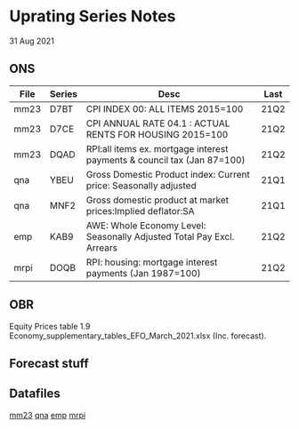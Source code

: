 # Uprating Series Notes

31 Aug 2021
## ONS

|File | Series |  Desc                                                                  |Last|
|-----|--------|------------------------------------------------------------------------|----|
|mm23 | D7BT   | CPI INDEX 00: ALL ITEMS 2015=100                                       |21Q2|
|mm23 | D7CE   | CPI ANNUAL RATE 04.1 : ACTUAL RENTS FOR  HOUSING 2015=100              |21Q2|
|mm23 | DQAD   | RPI:all items ex. mortgage interest payments & council tax (Jan 87=100)|21Q2|
|qna  | YBEU   | Gross Domestic Product index: Current price: Seasonally adjusted       |21Q1|
|qna  | MNF2   | Gross domestic product at market prices:Implied deflator:SA            |21Q1|
|emp  | KAB9   | AWE: Whole Economy Level: Seasonally Adjusted Total Pay Excl. Arrears  |21Q2|
|mrpi|DOQB | RPI: housing: mortgage interest payments (Jan 1987=100)|21Q2|

## OBR

Equity Prices table 1.9 Economy_supplementary_tables_EFO_March_2021.xlsx
(Inc. forecast).

## Forecast stuff

## Datafiles

[mm23](https://www.ons.gov.uk/economy/inflationandpriceindices/datasets/consumerpriceindices)
[qna](https://www.ons.gov.uk/economy/grossdomesticproductgdp/datasets/quarterlynationalaccounts)
[emp](https://www.ons.gov.uk/employmentandlabourmarket/peopleinwork/earningsandworkinghours/datasets/averageweeklyearnings)
[mrpi](https://www.ons.gov.uk/economy/inflationandpriceindices/timeseries/dobq/mm23)

